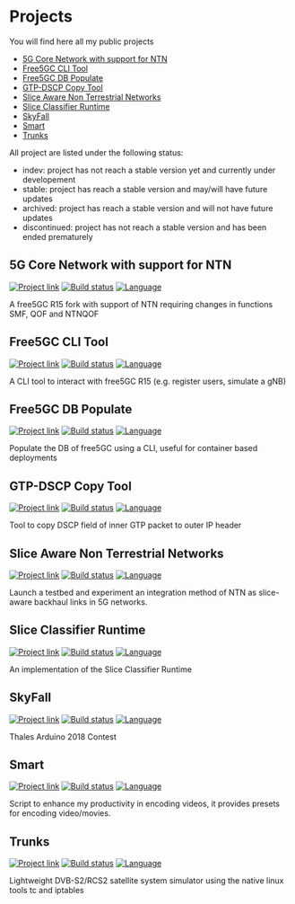 # Projects

You will find here all my public projects

- [5G Core Network with support for NTN](#5g-core-network-with-support-for-ntn)
- [Free5GC CLI Tool](#free5gc-cli-tool)
- [Free5GC DB Populate](#free5gc-db-populate)
- [GTP-DSCP Copy Tool](#gtp-dscp-copy-tool)
- [Slice Aware Non Terrestrial Networks](#slice-aware-non-terrestrial-networks)
- [Slice Classifier Runtime](#slice-classifier-runtime)
- [SkyFall](#skyfall)
- [Smart](#smart)
- [Trunks](#trunks)

All project are listed under the following status:

 - indev: project has not reach a stable version yet and currently under developement
 - stable: project has reach a stable version and may/will have future updates
 - archived: project has reach a stable version and will not have future updates
 - discontinued: project has not reach a stable version and has been ended prematurely



## 5G Core Network with support for NTN

[![Project link](https://img.shields.io/badge/Project-5g--core--ntn-lightgrey)](https://github.com/shynuu/5g-core-ntn)
[![Build status](https://img.shields.io/badge/Status-stable-green)](https://github.com/shynuu/5g-core-ntn)
[![Language](https://img.shields.io/badge/Language-Golang-blue?logo=go)](https://golang.org/)

A free5GC R15 fork with support of NTN requiring changes in functions SMF, QOF and NTNQOF

## Free5GC CLI Tool

[![Project link](https://img.shields.io/badge/Project-free5gc--cli-lightgrey)](https://github.com/shynuu/free5gc-cli)
[![Build status](https://img.shields.io/badge/Status-discontinued-red)](https://github.com/shynuu/free5gc-cli)
[![Language](https://img.shields.io/badge/Language-Golang-blue?logo=go)](https://golang.org/)

A CLI tool to interact with free5GC R15 (e.g. register users, simulate a gNB)

## Free5GC DB Populate

[![Project link](https://img.shields.io/badge/Project-free5gc--populate-lightgrey)](https://github.com/shynuu/free5gc-populate)
[![Build status](https://img.shields.io/badge/Status-stable-green)](https://github.com/shynuu/free5gc-populate)
[![Language](https://img.shields.io/badge/Language-Golang-blue?logo=go)](https://golang.org/)

Populate the DB of free5GC using a CLI, useful for container based deployments

## GTP-DSCP Copy Tool

[![Project link](https://img.shields.io/badge/Project-gtp--dscp-lightgrey)](https://github.com/shynuu/gtp-dscp)
[![Build status](https://img.shields.io/badge/Status-stable-green)](https://github.com/shynuu/gtp-dscp)
[![Language](https://img.shields.io/badge/Language-Golang-blue?logo=go)](https://golang.org/)

Tool to copy DSCP field of inner GTP packet to outer IP header

## Slice Aware Non Terrestrial Networks

[![Project link](https://img.shields.io/badge/Project-slice--aware--ntn-lightgrey)](https://github.com/shynuu/slice-aware-ntn)
[![Build status](https://img.shields.io/badge/Status-stable-green)](https://github.com/shynuu/slice-aware-ntn)
[![Language](https://img.shields.io/badge/Language-Python-yellow?logo=python)](https://www.python.org/)

Launch a testbed and experiment an integration method of NTN as slice-aware backhaul links in 5G networks.


## Slice Classifier Runtime

[![Project link](https://img.shields.io/badge/Project-slice--classifier-lightgrey)](https://github.com/shynuu/slice-classifier)
[![Build status](https://img.shields.io/badge/Status-stable-green)](https://github.com/shynuu/slice-classifier)
[![Language](https://img.shields.io/badge/Language-Golang-blue?logo=go)](https://golang.org/)

An implementation of the Slice Classifier Runtime 

## SkyFall

[![Project link](https://img.shields.io/badge/Project-skyfall-lightgrey)](https://github.com/shynuu/skyfall)
[![Build status](https://img.shields.io/badge/Status-archived-orange)](https://github.com/shynuu/skyfall)
[![Language](https://img.shields.io/badge/Language-Arduino-blue?logo=arduino)](https://www.arduino.cc/)

Thales Arduino 2018 Contest

## Smart

[![Project link](https://img.shields.io/badge/Project-smart-lightgrey)](https://github.com/shynuu/smart)
[![Build status](https://img.shields.io/badge/Status-indev-blueviolet)](https://github.com/shynuu/smart)
[![Language](https://img.shields.io/badge/Language-Python-yellow?logo=python)](https://www.python.org/)

Script to enhance my productivity in encoding videos, it provides presets for encoding video/movies.

## Trunks

[![Project link](https://img.shields.io/badge/Project-trunks-lightgrey)](https://github.com/shynuu/trunks)
[![Build status](https://img.shields.io/badge/Status-stable-green)](https://github.com/shynuu/trunks)
[![Language](https://img.shields.io/badge/Language-Golang-blue?logo=go)](https://golang.org/)

Lightweight DVB-S2/RCS2 satellite system simulator using the native linux tools tc and iptables
